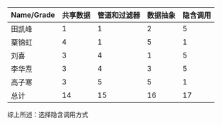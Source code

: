 | Name/Grade | 共享数据 | 管道和过滤器 | 数据抽象 | 隐含调用 |
|------------|---------|-------------|----------|---------|
| 田凯峰     | 1       | 1           | 2        | 5       |
| 粟锦虹     | 4       | 1           | 5        | 1       |
| 刘喜       | 3       | 4           | 1        | 5       |
| 李华焘     | 3       | 4           | 3        | 5       |
| 高子寒     | 3       | 5           | 5        | 1       |
| 总计       | 14      | 15          | 16       | 17      |


综上所述：选择隐含调用方式

